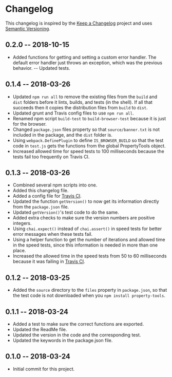 # Changelog

This changelog is inspired by the
[Keep a Changelog](http://keepachangelog.com/en/1.0.0/)
project and uses
[Semantic Versioning](https://semver.org/).

## 0.2.0 -- 2018-10-15

- Added functions for getting and setting a custom error handler. The default error handler just throws an exception, which was the previous behavior.
-- Updated tests.

## 0.1.4 -- 2018-03-26

- Updated ``npm run all`` to remove the existing files from the ``build`` and ``dist`` folders before it lints, builds, and tests (in the shell). If all that succeeds then it copies the distribution files from ``build`` to ``dist``.
- Updated grunt and Travis config files to use ``npm run all``.
- Renamed npm script ``build-test`` to ``build-browser-test`` because it is just for the browser.
- Changed ``package.json`` files property so that ``source/banner.txt`` is not included in the package, and the ``dist`` folder is.
- Using ``webpack.DefinePlugin`` to define ``IS_BROWSER_BUILD`` so that the test code in ``test.js`` gets the functions from the global PropertyTools object.
- Increased allowed time for speed tests to 100 milliseconds because the tests fail too frequently on Travis CI.

## 0.1.3 -- 2018-03-26

- Combined several npm scripts into one.
- Added this changelog file.
- Added a config file for
[Travis CI](https://travis-ci.org/perryiv/property-tools/).
- Updated the function ``getVersion()`` to now get its information directly from the ``package.json`` file.
- Updated ``getVersion()``'s test code to do the same.
- Added extra checks to make sure the version numbers are positive integers.
- Using ``chai.expect()`` instead of ``chai.assert()`` in speed tests for better error messages when these tests fail.
- Using a helper function to get the number of iterations and allowed time in the speed tests, since this information is needed in more than one place.
- Increased the allowed time in the speed tests from 50 to 60 milliseconds because it was failing in
[Travis CI](https://travis-ci.org/perryiv/property-tools/builds/358207232).


## 0.1.2 -- 2018-03-25

- Added the ``source`` directory to the ``files`` property in ``package.json``, so that the test code is not downloaded when you ``npm install property-tools``.

## 0.1.1 -- 2018-03-24

- Added a test to make sure the correct functions are exported.
- Updated the ReadMe file.
- Updated the version in the code and the corresponding test.
- Updated the keywords in the package.json file.

## 0.1.0 -- 2018-03-24

- Initial commit for this project.
